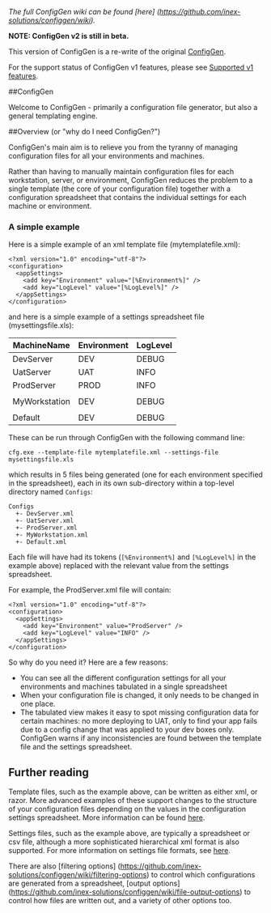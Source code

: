 _The full ConfigGen wiki can be found [here] (https://github.com/inex-solutions/configgen/wiki)._

**NOTE: ConfigGen v2 is still in beta.**

This version of ConfigGen is a re-write of the original [ConfigGen](https://configgen.codeplex.com/).

For the support status of ConfigGen v1 features, please see [Supported v1 features](https://github.com/inex-solutions/configgen/wiki/configgen-v1-compatibility).

##ConfigGen 

Welcome to ConfigGen - primarily a configuration file generator, but also a general templating engine.

##Overview (or "why do I need ConfigGen?")

ConfigGen's main aim is to relieve you from the tyranny of managing configuration files for all your environments and machines. 

Rather than having to manually maintain configuration files for each workstation, server, or environment, ConfigGen reduces the problem to a single template (the core of your configuration file) together with a configuration spreadsheet that contains the individual settings for each machine or environment.

### A simple example

Here is a simple example of an xml template file (mytemplatefile.xml):

    <?xml version="1.0" encoding="utf-8"?>
    <configuration>
      <appSettings>
        <add key="Environment" value="[%Environment%]" />
        <add key="LogLevel" value="[%LogLevel%]" />
      </appSettings>
    </configuration>

and here is a simple example of a settings spreadsheet file (mysettingsfile.xls):

| MachineName   | Environment | LogLevel |
| ---           | ---         | ---      |
| DevServer     | DEV         | DEBUG    |
| UatServer     | UAT         | INFO     |
| ProdServer    | PROD        | INFO     |
| | |
| MyWorkstation | DEV         | DEBUG    |
| | |
| Default       | DEV         | DEBUG    |

These can be run through ConfigGen with the following command line:

    cfg.exe --template-file mytemplatefile.xml --settings-file mysettingsfile.xls

which results in 5 files being generated (one for each environment specified in the spreadsheet), each in its own sub-directory within a top-level directory named `Configs`:

    Configs
      +- DevServer.xml
      +- UatServer.xml
      +- ProdServer.xml
      +- MyWorkstation.xml
      +- Default.xml

Each file will have had its tokens (`[%Environment%]` and `[%LogLevel%]` in the example above) replaced with the relevant value from the settings spreadsheet.

For example, the ProdServer.xml file will contain:

    <?xml version="1.0" encoding="utf-8"?>
    <configuration>
      <appSettings>
        <add key="Environment" value="ProdServer" />
        <add key="LogLevel" value="INFO" />
      </appSettings>
    </configuration>

So why do you need it? Here are a few reasons:

* You can see all the different configuration settings for all your environments and machines tabulated in a single spreadsheet
* When your configuration file is changed, it only needs to be changed in one place.
* The tabulated view makes it easy to spot missing configuration data for certain machines: no more deploying to UAT, only to find your app fails due to a config change that was applied to your dev boxes only.
ConfigGen warns if any inconsistencies are found between the template file and the settings spreadsheet.

## Further reading
Template files, such as the example above, can be written as either xml, or razor. 
More advanced examples of these support changes to the structure of your configuration files depending on the values in the configuration settings spreadsheet.
More information can be found [here](https://github.com/inex-solutions/configgen/wiki/template-files).

Settings files, such as the example above, are typically a spreadsheet or csv file, although a more sophisticated hierarchical xml format is also supported. 
For more information on settings file formats, see [here](https://github.com/inex-solutions/configgen/wiki/settings-files).

There are also [filtering options] (https://github.com/inex-solutions/configgen/wiki/filtering-options) to control which configurations are generated from a spreadsheet, [output options] (https://github.com/inex-solutions/configgen/wiki/file-output-options) to control how files are written out, and a variety of other options too.

